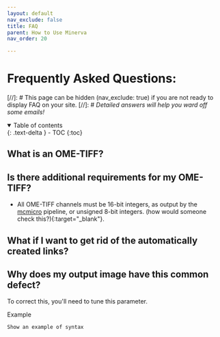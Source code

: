 ```yaml
---
layout: default
nav_exclude: false
title: FAQ
parent: How to Use Minerva
nav_order: 20

---
```

# Frequently Asked Questions:
[//]: # This page can be hidden (nav_exclude: true) if you are not ready to display FAQ on your site.
[//]: # *Detailed answers will help you ward off some emails!*

<details open markdown="block">
  <summary>
    Table of contents
  </summary>
  {: .text-delta }
  - TOC
{:toc}
</details>

## What is an OME-TIFF? 


## Is there additional requirements for my OME-TIFF?
  - All OME-TIFF channels must be 16-bit integers, as output by the [mcmicro](https://mcmicro.org/) pipeline, or unsigned 8-bit integers. (how would someone check this?){:target="_blank"}.

## What if I want to get rid of the automatically created links?

## Why does my output image have this common defect?

To correct this, you'll need to tune this parameter. 

Example
```
Show an example of syntax
```
